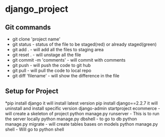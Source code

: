 # django_project
## Git commands
* git clone 'project name'
* git status - status of the file to be staged(red) or already staged(green)
* git add . - will add all the files to staging area
* git reset . - will unstage all the file 
* git commit -m 'comments' - will commit with comments
* git push  - will push the code to git hub
* git pull - will pull the code to local repo
* git diff 'filename' - will show the difference in the file

## Setup for Project
*pip install django it will install latest version
pip install django==2.2.7 it will uninstall and install specific version
django-admin startproject ecommerce - will create a skeleton of project
python manage.py runserver - This is to run the server locally
python manage.py dbshell - to go to db
python manage.py migrate - will create tables bases on models
python manage.py shell -  Will go to python shell


